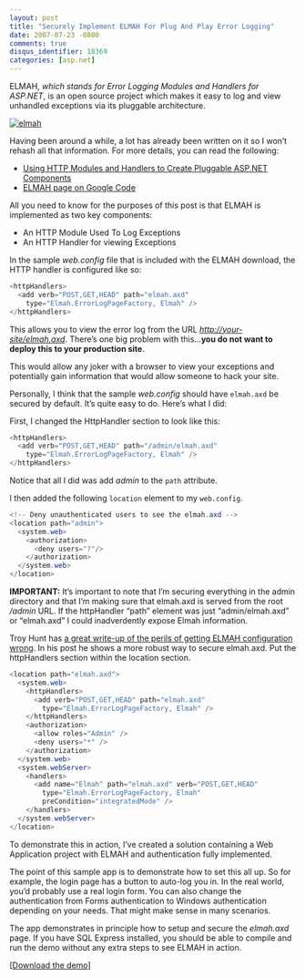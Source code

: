 ```yaml
---
layout: post
title: "Securely Implement ELMAH For Plug And Play Error Logging"
date: 2007-07-23 -0800
comments: true
disqus_identifier: 18369
categories: [asp.net]
---
```

ELMAH, *which stands for Error Logging Modules and Handlers for
ASP.NET*, is an open source project which makes it easy to log and view
unhandled exceptions via its pluggable architecture.

[![elmah](http://haacked.com/images/haacked_com/Windows-Live-Writer/Securely-Implement-ELMAH-For-Plug-And-Pl_94C5/elmah_thumb.png "elmah")](http://haacked.com/images/haacked_com/Windows-Live-Writer/Securely-Implement-ELMAH-For-Plug-And-Pl_94C5/elmah_2.png)

Having been around a while, a lot has already been written on it so I
won’t rehash all that information. For more details, you can read the
following:

-   [Using HTTP Modules and Handlers to Create Pluggable ASP.NET
    Components](http://msdn2.microsoft.com/en-us/library/aa479332.aspx "The article that started it all")
-   [ELMAH page on Google
    Code](http://code.google.com/p/elmah/ "ELMAH on Google Code")

All you need to know for the purposes of this post is that ELMAH is
implemented as two key components:

-   An HTTP Module Used To Log Exceptions
-   An HTTP Handler for viewing Exceptions

In the sample *web.config* file that is included with the ELMAH
download, the HTTP handler is configured like so:

```csharp
<httpHandlers>
  <add verb="POST,GET,HEAD" path="elmah.axd" 
    type="Elmah.ErrorLogPageFactory, Elmah" />
</httpHandlers>
```

This allows you to view the error log from the URL
*[http://your-site/elmah.axd](http://your-site/elmah.axd)*. There’s one
big problem with this...**you do not want to deploy this to your
production site**.

This would allow any joker with a browser to view your exceptions and
potentially gain information that would allow someone to hack your site.

Personally, I think that the sample *web.config* should have `elmah.axd`
be secured by default. It’s quite easy to do. Here’s what I did:

First, I changed the HttpHandler section to look like this:

```csharp
<httpHandlers>
  <add verb="POST,GET,HEAD" path="/admin/elmah.axd" 
    type="Elmah.ErrorLogPageFactory, Elmah" />
</httpHandlers>
```

Notice that all I did was add *admin* to the `path` attribute.

I then added the following `location` element to my `web.config`.

```csharp
<!-- Deny unauthenticated users to see the elmah.axd -->
<location path="admin">
  <system.web>
    <authorization>
      <deny users="?"/>
    </authorization>
  </system.web>
</location>
```

**IMPORTANT:** It’s important to note that I’m securing everything in
the admin directory and that I’m making sure that elmah.axd is served
from the root */admin* URL. If the httpHandler “path” element was just
“admin/elmah.axd” or “elmah.axd” I could inadverdently expose Elmah
information.

Troy Hunt has [a great write-up of the perils of getting ELMAH
configuration
wrong](http://www.troyhunt.com/2012/01/aspnet-session-hijacking-with-google.html "ASP.NET Session Hijacking").
In his post he shows a more robust way to secure elmah.axd. Put the
httpHandlers section within the location section.

```csharp
<location path="elmah.axd">
  <system.web>
    <httpHandlers>
      <add verb="POST,GET,HEAD" path="elmah.axd" 
        type="Elmah.ErrorLogPageFactory, Elmah" />
    </httpHandlers>
    <authorization>
      <allow roles="Admin" />
      <deny users="*" />
    </authorization>
  </system.web>
  <system.webServer>
    <handlers>
      <add name="Elmah" path="elmah.axd" verb="POST,GET,HEAD"
        type="Elmah.ErrorLogPageFactory, Elmah"
        preCondition="integratedMode" />
    </handlers>
  </system.webServer>
</location>
```

To demonstrate this in action, I’ve created a solution containing a Web
Application project with ELMAH and authentication fully implemented.

The point of this sample app is to demonstrate how to set this all up.
So for example, the login page has a button to auto-log you in. In the
real world, you’d probably use a real login form. You can also change
the authentication from Forms authentication to Windows authentication
depending on your needs. That might make sense in many scenarios.

The app demonstrates in principle how to setup and secure the
*elmah.axd* page. If you have SQL Express installed, you should be able
to compile and run the demo without any extra steps to see ELMAH in
action.

[[Download the
demo](http://code.haacked.com/aspnet/securing-elmah-demo.zip "Elmah Demo")]

